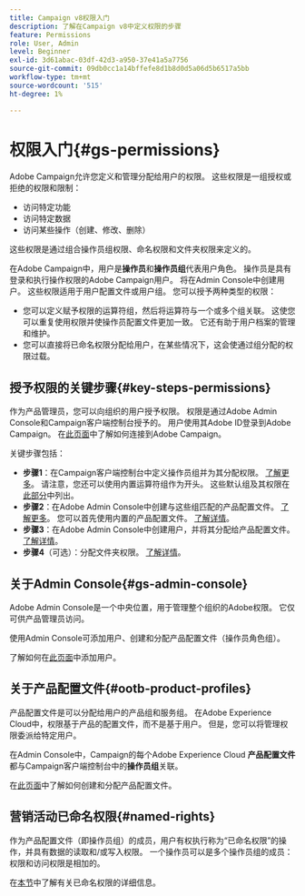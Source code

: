 ```yaml
---
title: Campaign v8权限入门
description: 了解在Campaign v8中定义权限的步骤
feature: Permissions
role: User, Admin
level: Beginner
exl-id: 3d61abac-03df-42d3-a950-37e41a5a7756
source-git-commit: 09db0cc1a14bffefe8d1b8d0d5a06d5b6517a5bb
workflow-type: tm+mt
source-wordcount: '515'
ht-degree: 1%

---
```


# 权限入门{#gs-permissions}

Adobe Campaign允许您定义和管理分配给用户的权限。 这些权限是一组授权或拒绝的权限和限制：

* 访问特定功能
* 访问特定数据
* 访问某些操作（创建、修改、删除）

这些权限是通过组合操作员组权限、命名权限和文件夹权限来定义的。

在Adobe Campaign中，用户是&#x200B;**操作员**&#x200B;和&#x200B;**操作员组**&#x200B;代表用户角色。 操作员是具有登录和执行操作权限的Adobe Campaign用户。 将在Admin Console中创建用户。 这些权限适用于用户配置文件或用户组。 您可以授予两种类型的权限：

* 您可以定义赋予权限的运算符组，然后将运算符与一个或多个组关联。 这使您可以重复使用权限并使操作员配置文件更加一致。 它还有助于用户档案的管理和维护。
* 您可以直接将已命名权限分配给用户，在某些情况下，这会使通过组分配的权限过载。

## 授予权限的关键步骤{#key-steps-permissions}

作为产品管理员，您可以向组织的用户授予权限。 权限是通过Adobe Admin Console和Campaign客户端控制台授予的。 用户使用其Adobe ID登录到Adobe Campaign。 在[此页面](connect.md)中了解如何连接到Adobe Campaign。

关键步骤包括：

* **步骤1**：在Campaign客户端控制台中定义操作员组并为其分配权限。 [了解更多](manage-permissions.md#create-product-profile)。
请注意，您还可以使用内置运算符组作为开头。 这些默认组及其权限在[此部分](manage-permissions.md#ootb-productprofiles)中列出。
* **步骤2**：在Adobe Admin Console中创建与这些组匹配的产品配置文件。 [了解更多](manage-permissions.md#create-product-profile)。
您可以首先使用内置的产品配置文件。 [了解详情](manage-permissions.md#ootb-productprofiles)。
* **步骤3**：在Adobe Admin Console中创建用户，并将其分配给产品配置文件。 [了解详情](manage-permissions.md#add-users)。
* **步骤4**（可选）：分配文件夹权限。 [了解详情](manage-permissions.md#ootb-productprofiles)。

## 关于Admin Console{#gs-admin-console}

Adobe Admin Console是一个中央位置，用于管理整个组织的Adobe权限。 它仅可供产品管理员访问。

使用Admin Console可添加用户、创建和分配产品配置文件（操作员角色组）。

了解如何在[此页面](manage-permissions.md#add-users)中添加用户。

## 关于产品配置文件{#ootb-product-profiles}

产品配置文件是可以分配给用户的产品组和服务组。 在Adobe Experience Cloud中，权限基于产品的配置文件，而不是基于用户。 但是，您可以将管理权限委派给特定用户。

在Admin Console中，Campaign的每个Adobe Experience Cloud **产品配置文件**&#x200B;都与Campaign客户端控制台中的&#x200B;**操作员组**&#x200B;关联。

在[此页面](manage-permissions.md#create-a-product-profile)中了解如何创建和分配产品配置文件。

## 营销活动已命名权限{#named-rights}

作为产品配置文件（即操作员组）的成员，用户有权执行称为“已命名权限”的操作，并具有数据的读取和/或写入权限。 一个操作员可以是多个操作员组的成员：权限和访问权限是相加的。

在[本节](manage-permissions.md#use-named-rights)中了解有关已命名权限的详细信息。
